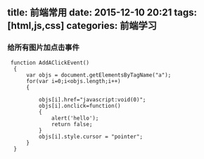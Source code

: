title: 前端常用
date: 2015-12-10 20:21
tags: [html,js,css]
categories: 前端学习
---

### 给所有图片加点击事件

     function AddAClickEvent()  
      {  
          var objs = document.getElementsByTagName("a");             
          for(var i=0;i<objs.length;i++)  
          {  
    						
    		  objs[i].href="javascript:void(0)";
              objs[i].onclick=function() 
              {  
                  alert('hello');
                  return false;
              }  
              objs[i].style.cursor = "pointer";  
          }  
      }   

